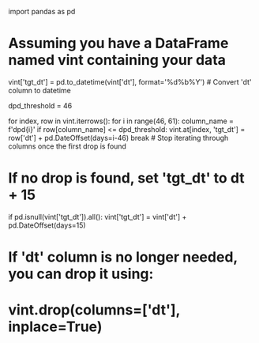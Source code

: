 import pandas as pd

# Assuming you have a DataFrame named vint containing your data
vint['tgt_dt'] = pd.to_datetime(vint['dt'], format='%d%b%Y')  # Convert 'dt' column to datetime

dpd_threshold = 46

for index, row in vint.iterrows():
    for i in range(46, 61):
        column_name = f'dpd{i}'
        if row[column_name] <= dpd_threshold:
            vint.at[index, 'tgt_dt'] = row['dt'] + pd.DateOffset(days=i-46)
            break  # Stop iterating through columns once the first drop is found

# If no drop is found, set 'tgt_dt' to dt + 15
if pd.isnull(vint['tgt_dt']).all():
    vint['tgt_dt'] = vint['dt'] + pd.DateOffset(days=15)

# If 'dt' column is no longer needed, you can drop it using:
# vint.drop(columns=['dt'], inplace=True)


